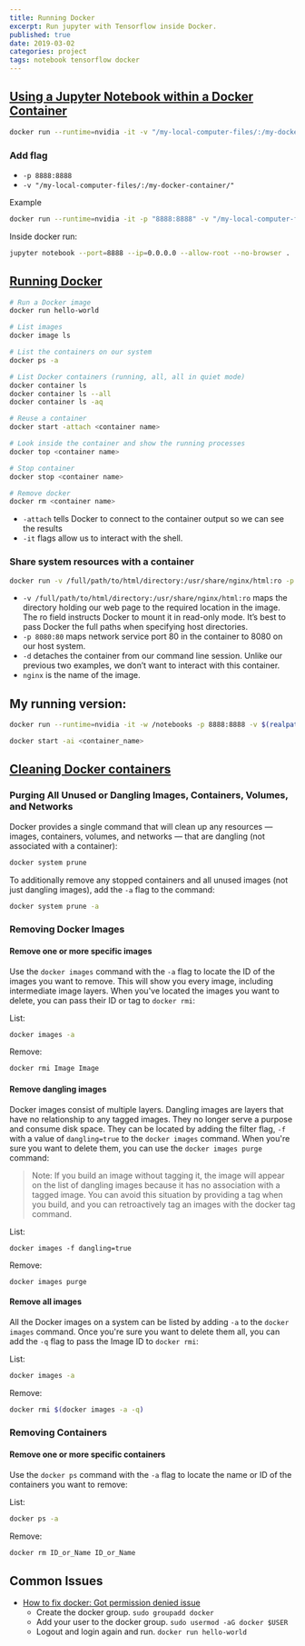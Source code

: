 ```yaml
---
title: Running Docker
excerpt: Run jupyter with Tensorflow inside Docker.
published: true
date: 2019-03-02
categories: project
tags: notebook tensorflow docker
---
```


## [Using a Jupyter Notebook within a Docker Container](https://devtalk.nvidia.com/default/topic/1032202/docker-and-nvidia-docker/using-a-jupyter-notebook-within-a-docker-container/)
``` bash
docker run --runtime=nvidia -it -v "/my-local-computer-files/:/my-docker-container/" my-nvidia-container
```

### Add flag
- `-p 8888:8888`
- `-v "/my-local-computer-files/:/my-docker-container/"`

Example
``` bash
docker run --runtime=nvidia -it -p "8888:8888" -v "/my-local-computer-files/:/my-docker-container/" my-nvidia-container
```

Inside docker run:
``` bash
jupyter notebook --port=8888 --ip=0.0.0.0 --allow-root --no-browser .
```

## [Running Docker](https://stackify.com/docker-tutorial/)
``` bash
# Run a Docker image
docker run hello-world

# List images
docker image ls

# List the containers on our system
docker ps -a

# List Docker containers (running, all, all in quiet mode)
docker container ls
docker container ls --all
docker container ls -aq

# Reuse a container
docker start -attach <container name>

# Look inside the container and show the running processes
docker top <container name>

# Stop container
docker stop <container name>

# Remove docker
docker rm <container name>

```
- `-attach` tells Docker to connect to the container output so we can see the results
- `-it` flags allow us to interact with the shell.

### Share system resources with a container
``` bash
docker run -v /full/path/to/html/directory:/usr/share/nginx/html:ro -p 8080:80 -d nginx
```
- `-v /full/path/to/html/directory:/usr/share/nginx/html:ro` maps the directory holding our web page to the required location in the image. The ro field instructs Docker to mount it in read-only mode. It’s best to pass Docker the full paths when specifying host directories.
- `-p 8080:80` maps network service port 80 in the container to 8080 on our host system.
- `-d` detaches the container from our command line session. Unlike our previous two examples, we don’t want to interact with this container.
- `nginx` is the name of the image.

## My running version:
``` bash
docker run --runtime=nvidia -it -w /notebooks -p 8888:8888 -v $(realpath ~/project/):/notebooks -e HOST_PERMS="$(id -u):$(id -g)"     tensorflow/tensorflow:nightly-devel-gpu-py3 bash

docker start -ai <container_name>
```

## [Cleaning Docker containers](https://www.digitalocean.com/community/tutorials/how-to-remove-docker-images-containers-and-volumes)

### Purging All Unused or Dangling Images, Containers, Volumes, and Networks

Docker provides a single command that will clean up any resources — images, containers, volumes, and networks — that are dangling (not associated with a container):
``` bash
docker system prune
```

To additionally remove any stopped containers and all unused images (not just dangling images), add the `-a` flag to the command:
``` bash
docker system prune -a
```

### Removing Docker Images
#### Remove one or more specific images

Use the `docker images` command with the `-a` flag to locate the ID of the images you want to remove. This will show you every image, including intermediate image layers. When you've located the images you want to delete, you can pass their ID or tag to `docker rmi`:

List:
``` bash
docker images -a
```

Remove:
``` bash
docker rmi Image Image
```

#### Remove dangling images

Docker images consist of multiple layers. Dangling images are layers that have no relationship to any tagged images. They no longer serve a purpose and consume disk space. They can be located by adding the filter flag, `-f` with a value of `dangling=true` to the `docker images` command. When you're sure you want to delete them, you can use the `docker images purge` command:

> Note: If you build an image without tagging it, the image will appear on the list of dangling images because it has no association with a tagged image. You can avoid this situation by providing a tag when you build, and you can retroactively tag an images with the docker tag command.

List:

    docker images -f dangling=true

Remove:

    docker images purge

#### Remove all images

All the Docker images on a system can be listed by adding `-a` to the `docker images` command. Once you're sure you want to delete them all, you can add the `-q` flag to pass the Image ID to `docker rmi`:

List:
``` bash
docker images -a
```

Remove:
``` bash
docker rmi $(docker images -a -q)
```

### Removing Containers
#### Remove one or more specific containers

Use the `docker ps` command with the `-a` flag to locate the name or ID of the containers you want to remove:

List:
``` bash
docker ps -a
```

Remove:
``` bash
docker rm ID_or_Name ID_or_Name
```

## Common Issues
- [How to fix docker: Got permission denied issue](https://stackoverflow.com/questions/48957195/how-to-fix-docker-got-permission-denied-issue)
    - Create the docker group.
    ```sudo groupadd docker```
    - Add your user to the docker group.
    ```sudo usermod -aG docker $USER```
    - Logout and login again and run.
    ```docker run hello-world```

